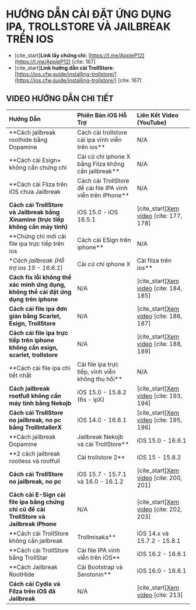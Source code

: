 # HƯỚNG DẪN CÀI ĐẶT ỨNG DỤNG IPA, TROLLSTORE VÀ JAILBREAK TRÊN IOS


* [cite_start]**Link lấy chứng chỉ:** [https://t.me/AppleP12](https://t.me/AppleP12) [cite: 167]
* [cite_start]**Link hướng dẫn cài TrollStore:** [https://ios.cfw.guide/installing-trollstore/](https://ios.cfw.guide/installing-trollstore/) [cite: 167]

## VIDEO HƯỚNG DẪN CHI TIẾT

| Hướng Dẫn | Phiên Bản iOS Hỗ Trợ | Liên Kết Video (YouTube) |
| :--- | :--- | :--- |
| **Cách jailbreak roothide bằng Dopamine | Cách cài trollstore cài ipa vĩnh viễn trên ios** | N/A | [cite_start][Xem video](https://www.youtube.com/watch?v=OpSpVeaq-qI) [cite: 167, 168, 170] |
| **Cách cài Esign+ không cần chứng chỉ | Cài cử chỉ iphone X bằng Filza không cần jailbreak** | N/A | [cite_start][Xem video](https://www.youtube.com/watch?v=8zULH6TDTMc) [cite: 171, 173] |
| **Cách cài Filza trên iOS chưa Jailbreak | Cách cài TrollStore để cài file IPA vĩnh viễn trên iPhone** | N/A | [cite_start][Xem video](https://www.youtube.com/watch?v=k-YaKtauD-w) [cite: 174, 176] |
| **Cách cài TrollStore và Jailbreak bằng Xinamine (trực tiếp không cần máy tính)** | iOS 15.0 - iOS 16.5.1 | [cite_start][Xem video](https://www.youtube.com/watch?v=O5blav2fpDo) [cite: 177, 178] |
| **Chứng chỉ mới cài file ipa trực tiếp trên ios | Cách cài ESign trên iphone** | N/A | [cite_start][Xem video](https://www.youtube.com/watch?v=rwiaOiq9f9c) [cite: 179, 181] |
| **Cách jailbreak (Hỗ trợ ios 15 - 16.6.1*) | Cài cử chỉ iphone X | Cài filza trên ios** | iOS 15.8.2 | [cite_start][Xem video](https://www.youtube.com/watch?v=960im0HHuuw) [cite: 182, 184] |
| **Cách fix lỗi không thể xác minh ứng dụng, không thể cài đặt ứng dụng trên iphone** | N/A | [cite_start][Xem video](https://www.youtube.com/watch?v=O91Gj__3KUI) [cite: 184, 185] |
| **Cách cài file ipa đơn giản bằng Scarlet, Esign, TrollStore** | N/A | [cite_start][Xem video](https://www.youtube.com/watch?v=_fUK058QT0A) [cite: 186, 187] |
| **Cách cài file ipa trực tiếp trên iphone không cần esign, scarlet, trollstore** | N/A | [cite_start][Xem video](https://www.youtube.com/watch?v=t-Bw043Ju_w) [cite: 188, 189] |
| **Cách cài file ipa chi tiết nhất | Cài file ipa trực tiếp, vĩnh viễn không thu hồi** | N/A | [cite_start][Xem video](https://www.youtube.com/watch?v=sqXsEW9c5oE) [cite: 190, 192] |
| **Cách jailbreak rootfull không cần máy tính bằng Nekojb** | iOS 15.0 - 15.8.2 (6s - ipX) | [cite_start][Xem video](https://www.youtube.com/watch?v=KOALxA6ftMU) [cite: 193, 194] |
| **Cách cài TrollStore no jailbreak, no pc bằng TrollIntallerX** | iOS 14.0 - 16.6.1 | [cite_start][Xem video](https://www.youtube.com/watch?v=0O3airdarZ8) [cite: 195, 196] |
| **Cách jailbreak Dopamine | Jailbreak Nekojb và cài TrollStore** | iOS 15.0 - 16.6.1 | [cite_start][Xem video](https://www.youtube.com/watch?v=oqNhVj22iwE) [cite: 197, 198] |
| **2 cách jailbreak rootless và rootfull | Cài trollstore 2** | iOS 15 - 15.8.2 | [cite_start][Xem video](https://www.youtube.com/watch?v=duNY6aqaRB4) [cite: 198, 199] |
| **Cách cài TrollStore no jailbreak, no pc** | iOS 15.7 - 15.7.1 và 16.0 - 16.1.2 | [cite_start][Xem video](https://www.youtube.com/watch?v=fTxUkmJW_0Q) [cite: 200, 201] |
| **Cách cài E-Sign cài file ipa bằng chứng chỉ cũ để cài TrollStore và Jailbreak iPhone** | N/A | [cite_start][Xem video](https://www.youtube.com/watch?v=ScqG-uTBR_A) [cite: 202, 203] |
| **Cách cài TrollStore không cần jailbreak | Trollmisaka** | iOS 14.x và 15.7.2 - 15.8.1 | [cite_start][Xem video](https://www.youtube.com/watch?v=ZqrR_YK0Ufc) [cite: 204, 206] |
| **Cách cài TrollStore bằng TrollStar | Cài file IPA vĩnh viễn trên iOS** | iOS 16.2 - 16.6.1 | [cite_start][Xem video](https://www.youtube.com/watch?v=AhKu51baA5k) [cite: 207, 209] |
| **Cách Jailbreak RootHide | Cài Bootstrap và Serotonin** | iOS 16.0 - 16.6.1 | [cite_start][Xem video](https://www.youtube.com/watch?v=FcTDP7z8TxU) [cite: 210, 212] |
| **Cách cài Cydia và Filza trên iOS đã Jailbreak** | N/A | [cite_start][Xem video](https://www.youtube.com/watch?v=ScqG-uTBR_A) [cite: 213] |
